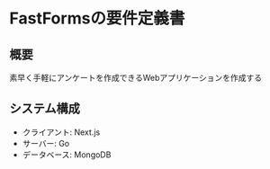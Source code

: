 # FastFormsの要件定義書

## 概要
素早く手軽にアンケートを作成できるWebアプリケーションを作成する

## システム構成
- クライアント: Next.js
- サーバー: Go
- データベース: MongoDB
